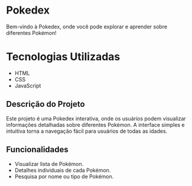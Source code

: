 # Pokedex

Bem-vindo à Pokedex, onde você pode explorar e aprender sobre diferentes Pokémon!

# Tecnologias Utilizadas

- HTML
- CSS
- JavaScript

## Descrição do Projeto

Este projeto é uma Pokedex interativa, onde os usuários podem visualizar informações detalhadas sobre diferentes Pokémon. 
A interface simples e intuitiva torna a navegação fácil para usuários de todas as idades.

## Funcionalidades

- Visualizar lista de Pokémon.
- Detalhes individuais de cada Pokémon.
- Pesquisa por nome ou tipo de Pokémon.

